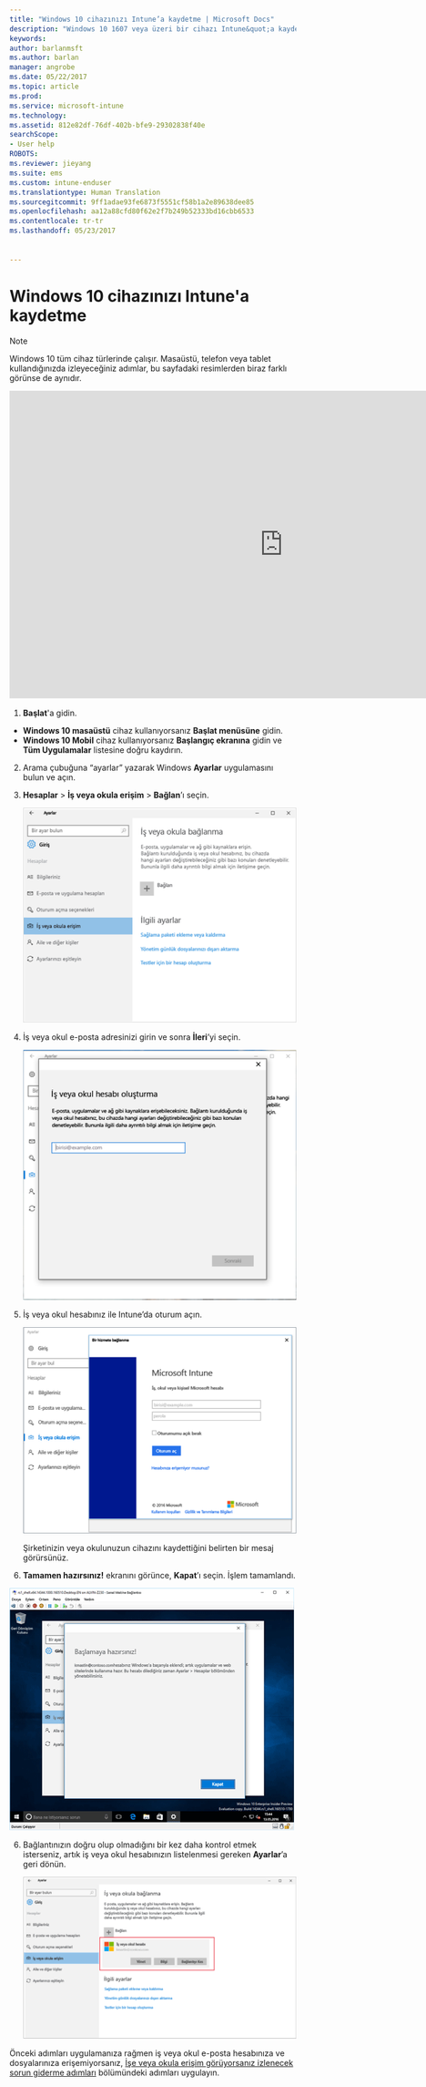 ```yaml
---
title: "Windows 10 cihazınızı Intune’a kaydetme | Microsoft Docs"
description: "Windows 10 1607 veya üzeri bir cihazı Intune&quot;a kaydetme"
keywords: 
author: barlanmsft
ms.author: barlan
manager: angrobe
ms.date: 05/22/2017
ms.topic: article
ms.prod: 
ms.service: microsoft-intune
ms.technology: 
ms.assetid: 812e82df-76df-402b-bfe9-29302838f40e
searchScope:
- User help
ROBOTS: 
ms.reviewer: jieyang
ms.suite: ems
ms.custom: intune-enduser
ms.translationtype: Human Translation
ms.sourcegitcommit: 9ff1adae93fe6873f5551cf58b1a2e89638dee85
ms.openlocfilehash: aa12a88cfd80f62e2f7b249b52333bd16cbb6533
ms.contentlocale: tr-tr
ms.lasthandoff: 05/23/2017


---
```


# <a name="enroll-your-windows-10-device-in-intune"></a>Windows 10 cihazınızı Intune'a kaydetme

> [!NOTE]
> Windows 10 tüm cihaz türlerinde çalışır. Masaüstü, telefon veya tablet kullandığınızda izleyeceğiniz adımlar, bu sayfadaki resimlerden biraz farklı görünse de aynıdır.

<iframe src="https://channel9.msdn.com/Series/IntuneEnrollment/Windows-Enrollment/player" width="960" height="540" allowFullScreen frameBorder="0"></iframe>

1. **Başlat**'a gidin.

  - **Windows 10 masaüstü** cihaz kullanıyorsanız **Başlat menüsüne** gidin.
  - **Windows 10 Mobil** cihaz kullanıyorsanız **Başlangıç ekranına** gidin ve **Tüm Uygulamalar** listesine doğru kaydırın.

2.  Arama çubuğuna “ayarlar” yazarak Windows **Ayarlar** uygulamasını bulun ve açın.

3. **Hesaplar** > **İş veya okula erişim** > **Bağlan**’ı seçin.

    ![İş veya okul hesabına erişimi seçme](./media/w10-enroll-rs1-connect-to-work-or-school.png)

3.  İş veya okul e-posta adresinizi girin ve sonra **İleri**’yi seçin.

    ![İş veya okul hesabınızı girme](./media/w10-enroll-rs1-set-up-work-or-school-account.png)

4. İş veya okul hesabınız ile Intune’da oturum açın.

    ![İş veya okul hesabı ekle](./media/w10-enroll-rs1-enter-your-credentials.png)

    Şirketinizin veya okulunuzun cihazını kaydettiğini belirten bir mesaj görürsünüz.

5. **Tamamen hazırsınız!** ekranını görünce, **Kapat**’ı seçin. İşlem tamamlandı.

  !["Tamamen hazırsınız!" ekranında Kapat’ı seçin](./media/w10-enroll-rs1-youre-all-set.png)

6. Bağlantınızın doğru olup olmadığını bir kez daha kontrol etmek isterseniz, artık iş veya okul hesabınızın listelenmesi gereken **Ayarlar**’a geri dönün.

    ![Bağlantının düzgün biçimde ayarlandığını doğrulama](./media/w10-enroll-rs1-validate-successful-enrollment.png)

Önceki adımları uygulamanıza rağmen iş veya okul e-posta hesabınıza ve dosyalarınıza erişemiyorsanız, [İşe veya okula erişim görüyorsanız izlenecek sorun giderme adımları](troubleshoot-your-windows-10-device-windows.md#troubleshooting-steps-to-follow-if-you-see-access-work-or-school) bölümündeki adımları uygulayın.

